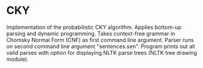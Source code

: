 # CKY

Implementation of the probabilistic CKY algorithm.
Applies bottom-up parsing and dynamic programming.
Takes context-free grammar in Chomsky Normal Form (CNF) as first command line argument.
Parser runs on second command line argument "sentences.sen".
Program prints out all valid parses with option for displaying NLTK parse trees (NLTK tree drawing module).
